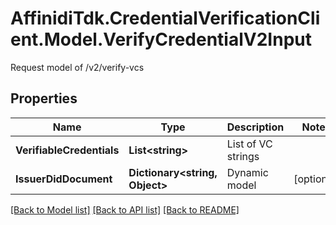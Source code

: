 # AffinidiTdk.CredentialVerificationClient.Model.VerifyCredentialV2Input
Request model of /v2/verify-vcs

## Properties

Name | Type | Description | Notes
------------ | ------------- | ------------- | -------------
**VerifiableCredentials** | **List&lt;string&gt;** | List of VC strings | 
**IssuerDidDocument** | **Dictionary&lt;string, Object&gt;** | Dynamic model | [optional] 

[[Back to Model list]](../README.md#documentation-for-models) [[Back to API list]](../README.md#documentation-for-api-endpoints) [[Back to README]](../README.md)

